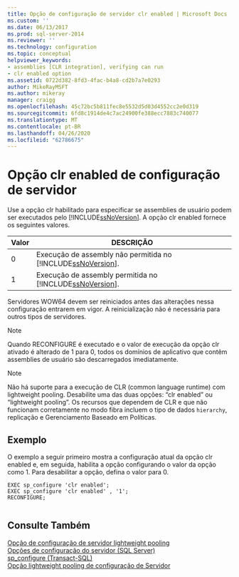 ```yaml
---
title: Opção de configuração de servidor clr enabled | Microsoft Docs
ms.custom: ''
ms.date: 06/13/2017
ms.prod: sql-server-2014
ms.reviewer: ''
ms.technology: configuration
ms.topic: conceptual
helpviewer_keywords:
- assemblies [CLR integration], verifying can run
- clr enabled option
ms.assetid: 0722d382-8fd3-4fac-b4a8-cd2b7a7e0293
author: MikeRayMSFT
ms.author: mikeray
manager: craigg
ms.openlocfilehash: 45c72bc5b811fec8e5532d5d03d4552cc2e0d319
ms.sourcegitcommit: 6fd8c1914de4c7ac24900fe388ecc7883c740077
ms.translationtype: MT
ms.contentlocale: pt-BR
ms.lasthandoff: 04/26/2020
ms.locfileid: "62786675"
---
```

# <a name="clr-enabled-server-configuration-option"></a>Opção clr enabled de configuração de servidor
  Use a opção clr habilitado para especificar se assemblies de usuário podem ser executados pelo [!INCLUDE[ssNoVersion](../../includes/ssnoversion-md.md)]. A opção clr enabled fornece os seguintes valores.  
  
|Valor|DESCRIÇÃO|  
|-----------|-----------------|  
|0|Execução de assembly não permitida no [!INCLUDE[ssNoVersion](../../includes/ssnoversion-md.md)].|  
|1|Execução de assembly permitida no [!INCLUDE[ssNoVersion](../../includes/ssnoversion-md.md)].|  
  
 Servidores WOW64 devem ser reiniciados antes das alterações nessa configuração entrarem em vigor. A reinicialização não é necessária para outros tipos de servidores.  
  
> [!NOTE]  
>  Quando RECONFIGURE é executado e o valor de execução da opção clr ativado é alterado de 1 para 0, todos os domínios de aplicativo que contêm assemblies de usuário são descarregados imediatamente.  
  
> [!NOTE]  
>  Não há suporte para a execução de CLR (common language runtime) com lightweight pooling. Desabilite uma das duas opções: “clr enabled” ou “lightweight pooling”. Os recursos que dependem de CLR e que não funcionam corretamente no modo fibra incluem o tipo de dados `hierarchy`, replicação e Gerenciamento Baseado em Políticas.  
  
## <a name="example"></a>Exemplo  
 O exemplo a seguir primeiro mostra a configuração atual da opção clr enabled e, em seguida, habilita a opção configurando o valor da opção como 1. Para desabilitar a opção, defina o valor para 0.  
  
```  
EXEC sp_configure 'clr enabled';  
EXEC sp_configure 'clr enabled' , '1';  
RECONFIGURE;  
  
```  
  
## <a name="see-also"></a>Consulte Também  
 [Opção de configuração de servidor lightweight pooling](lightweight-pooling-server-configuration-option.md)   
 [Opções de configuração do servidor &#40;SQL Server&#41;](server-configuration-options-sql-server.md)   
 [sp_configure &#40;Transact-SQL&#41;](/sql/relational-databases/system-stored-procedures/sp-configure-transact-sql)   
 [Opção lightweight pooling de configuração de Servidor](lightweight-pooling-server-configuration-option.md)  
  
  
